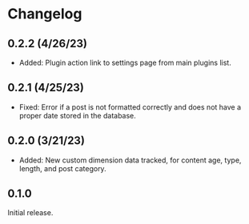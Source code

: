 # Changelog

## 0.2.2 (4/26/23)
* Added: Plugin action link to settings page from main plugins list.

## 0.2.1 (4/25/23)
* Fixed: Error if a post is not formatted correctly and does not have a proper date stored in the database.

## 0.2.0 (3/21/23)
* Added: New custom dimension data tracked, for content age, type, length, and post category.

## 0.1.0
Initial release.
